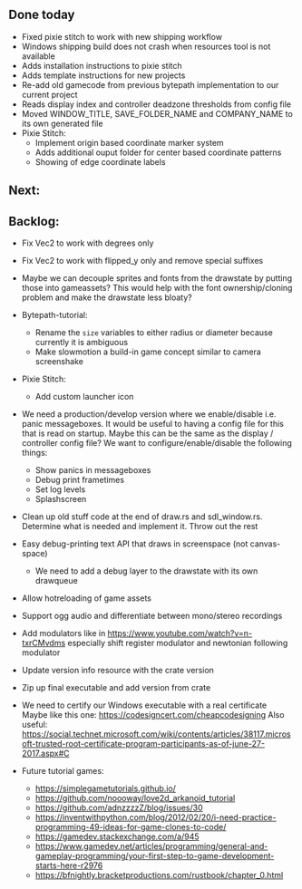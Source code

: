 ## Done today

* Fixed pixie stitch to work with new shipping workflow
* Windows shipping build does not crash when resources tool is not available
* Adds installation instructions to pixie stitch 
* Adds template instructions for new projects
* Re-add old gamecode from previous bytepath implementation to our current project
* Reads display index and controller deadzone thresholds from config file
* Moved WINDOW_TITLE, SAVE_FOLDER_NAME and COMPANY_NAME to its own generated file 
* Pixie Stitch: 
  - Implement origin based coordinate marker system
  - Adds additional ouput folder for center based coordinate patterns
  - Showing of edge coordinate labels

## Next:

## Backlog:


* Fix Vec2 to work with degrees only 
* Fix Vec2 to work with flipped_y only and remove special suffixes
* Maybe we can decouple sprites and fonts from the drawstate by putting those into gameassets?
  This would help with the font ownership/cloning problem and make the drawstate less bloaty?

* Bytepath-tutorial:
  - Rename the `size` variables to either radius or diameter because currently it is ambiguous
  - Make slowmotion a build-in game concept similar to camera screenshake

* Pixie Stitch: 
  - Add custom launcher icon


* We need a production/develop version where we enable/disable i.e. panic messageboxes. It would be 
  useful to having a config file for this that is read on startup. Maybe this can be the same as the 
  display / controller config file? We want to configure/enable/disable the following things:
  - Show panics in messageboxes
  - Debug print frametimes
  - Set log levels
  - Splashscreen
* Clean up old stuff code at the end of draw.rs and sdl_window.rs. 
  Determine what is needed and implement it. Throw out the rest 
* Easy debug-printing text API that draws in screenspace (not canvas-space)
  - We need to add a debug layer to the drawstate with its own drawqueue

* Allow hotreloading of game assets
* Support ogg audio and differentiate between mono/stereo recordings

* Add modulators like in https://www.youtube.com/watch?v=n-txrCMvdms especially shift register 
  modulator and newtonian following modulator

* Update version info resource with the crate version
* Zip up final executable and add version from crate
* We need to certify our Windows executable with a real certificate
  Maybe like this one:
  https://codesigncert.com/cheapcodesigning
  Also useful:
  https://social.technet.microsoft.com/wiki/contents/articles/38117.microsoft-trusted-root-certificate-program-participants-as-of-june-27-2017.aspx#C

* Future tutorial games:
  - https://simplegametutorials.github.io/
  - https://github.com/noooway/love2d_arkanoid_tutorial
  - https://github.com/adnzzzzZ/blog/issues/30
  - https://inventwithpython.com/blog/2012/02/20/i-need-practice-programming-49-ideas-for-game-clones-to-code/
  - https://gamedev.stackexchange.com/a/945
  - https://www.gamedev.net/articles/programming/general-and-gameplay-programming/your-first-step-to-game-development-starts-here-r2976
  - https://bfnightly.bracketproductions.com/rustbook/chapter_0.html


